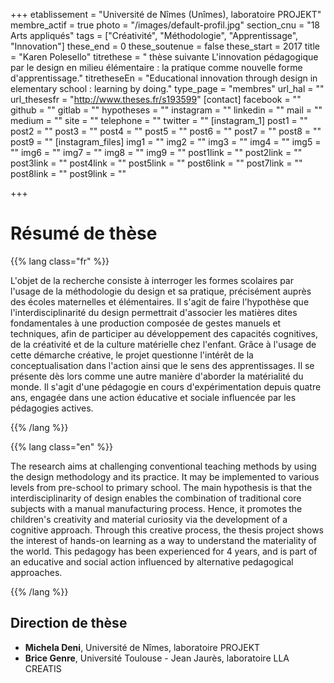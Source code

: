+++
etablissement = "Université de Nîmes (Unîmes), laboratoire PROJEKT"
membre_actif = true
photo = "/images/default-profil.jpg"
section_cnu = "18 Arts appliqués"
tags = ["Créativité", "Méthodologie", "Apprentissage", "Innovation"]
these_end = 0
these_soutenue = false
these_start = 2017
title = "Karen Polesello"
titrethese = " thèse suivante L'innovation pédagogique par le design en milieu élémentaire : la pratique comme nouvelle forme d'apprentissage."
titretheseEn = "Educational innovation through design in elementary school : learning by doing."
type_page = "membres"
url_hal = ""
url_thesesfr = "http://www.theses.fr/s193599"
[contact]
facebook = ""
github = ""
gitlab = ""
hypotheses = ""
instagram = ""
linkedin = ""
mail = ""
medium = ""
site = ""
telephone = ""
twitter = ""
[instagram_1]
post1 = ""
post2 = ""
post3 = ""
post4 = ""
post5 = ""
post6 = ""
post7 = ""
post8 = ""
post9 = ""
[instagram_files]
img1 = ""
img2 = ""
img3 = ""
img4 = ""
img5 = ""
img6 = ""
img7 = ""
img8 = ""
img9 = ""
post1link = ""
post2link = ""
post3link = ""
post4link = ""
post5link = ""
post6link = ""
post7link = ""
post8link = ""
post9link = ""

+++

<!-- Supprimer les parties non remplies (supprimer les blocks de lang s'il n'y a pas deux langues). Tu es libre d'ajouter ce que tu veux à cette partie -->

# Résumé de thèse

{{% lang class="fr" %}}

L'objet de la recherche consiste à interroger les formes scolaires par l'usage de la méthodologie du design et sa pratique, précisément auprès des écoles maternelles et élémentaires. Il s'agit de faire l'hypothèse que l'interdisciplinarité du design permettrait d'associer les matières dites fondamentales à une production composée de gestes manuels et techniques, afin de participer au développement des capacités cognitives, de la créativité et de la culture matérielle chez l'enfant. Grâce à l'usage de cette démarche créative, le projet questionne l'intérêt de la conceptualisation dans l'action ainsi que le sens des apprentissages. Il se présente dès lors comme une autre manière d'aborder la matérialité du monde. Il s'agit d'une pédagogie en cours d'expérimentation depuis quatre ans, engagée dans une action éducative et sociale influencée par les pédagogies actives.

{{% /lang %}}

{{% lang class="en" %}}

The research aims at challenging conventional teaching methods by using the design methodology and its practice. It may be implemented to various levels from pre-school to primary school. The main hypothesis is that the interdisciplinarity of design enables the combination of traditional core subjects with a manual manufacturing process. Hence, it promotes the children's creativity and material curiosity via the development of a cognitive approach. Through this creative process, the thesis project shows the interest of hands-on learning as a way to understand the materiality of the world. This pedagogy has been experienced for 4 years, and is part of an educative and social action influenced by alternative pedagogical approaches.

{{% /lang %}}

## Direction de thèse

* **Michela Deni**, Université de Nîmes, laboratoire PROJEKT
* **Brice Genre**, Université Toulouse - Jean Jaurès, laboratoire LLA CREATIS